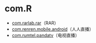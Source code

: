 # com.R

- [com.rarlab.rar](./com.rarlab.rar/readme.md)（RAR）
- [com.renren.mobile.android](./com.renren.mobile.android/readme.md)（人人直播）
- [com.rumtel.pandatv](./com.rumtel.pandatv/readme.md)（电视直播）
